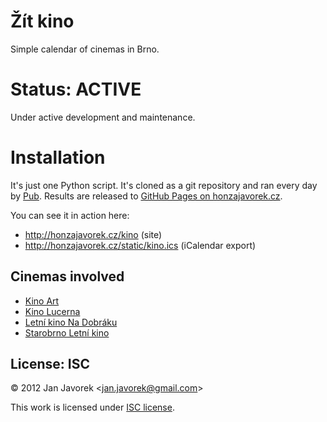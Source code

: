 
# Žít kino

Simple calendar of cinemas in Brno.

# Status: ACTIVE

Under active development and maintenance.

# Installation

It's just one Python script. It's cloned as a git repository and ran every day by [Pub](https://github.com/honzajavorek/pub). Results are released to [GitHub Pages on honzajavorek.cz](https://github.com/honzajavorek/honzajavorek.cz/tree/gh-pages).

You can see it in action here:

- http://honzajavorek.cz/kino (site)
- http://honzajavorek.cz/static/kino.ics (iCalendar export)

## Cinemas involved

- [Kino Art](http://www.kinoartbrno.cz/)
- [Kino Lucerna](http://www.kinolucerna.info/)
- [Letní kino Na Dobráku](http://www.kinonadobraku.cz/)
- [Starobrno Letní kino](http://www.letnikinobrno.cz/)

## License: ISC

© 2012 Jan Javorek &lt;<a
href="mailto:jan.javorek&#64;gmail.com">jan.javorek&#64;gmail.com</a>&gt;

This work is licensed under [ISC license](https://en.wikipedia.org/wiki/ISC_license).

